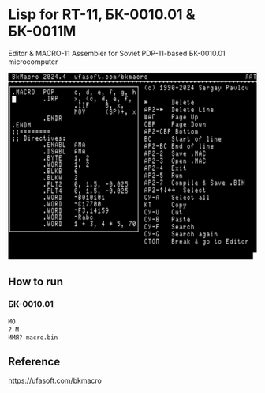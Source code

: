 # Lisp for RT-11, БК-0010.01 & БК-0011М
Editor & MACRO-11 Assembler for Soviet PDP-11-based БК-0010.01 microcomputer

![Screenshot](doc/bkmacro.png)


## How to run

### БК-0010.01
```
MO
? M
ИМЯ? macro.bin
```

## Reference
https://ufasoft.com/bkmacro